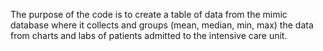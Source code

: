 The purpose of the code is to create a table of data
from the mimic database where it collects and groups
(mean, median, min, max) the data from charts and labs
of patients admitted to the intensive care unit.
